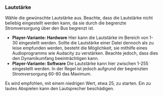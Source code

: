 ﻿### Lautstärke

Wähle die gewünschte Lautstärke aus. Beachte, dass die Lautstärke nicht beliebig eingestellt werden kann, da sie durch die begrenzte Stromversorgung über den Bus begrenzt ist.

* **Player-Variante: Hardware**
Hier kann die Lautstärke im Bereich von 1-30 eingestellt werden. Sollte die Lautstärke einer Datei dennoch als zu leise empfunden werden, besteht die Möglichkeit, sie mithilfe eines Audioprogramms wie Audacity zu verstärken. Beachte jedoch, dass dies den Dynamikumfang beeinträchtigen kann.
* **Player-Variante: Software**
Die Lautstärke kann hier zwischen 1-255 eingestellt werden. In der Regel ist jedoch aufgrund der begrenzten Stromversorgung 60-80 das Maximum.

Es wird empfohlen, mit einem niedrigen Wert, etwa 25, zu starten. Ein zu lautes Abspielen kann den Lautsprecher beschädigen. 

